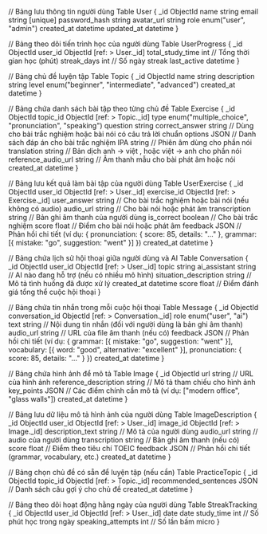 // Bảng lưu thông tin người dùng
Table User {
    _id ObjectId
    name string
    email string [unique]
    password_hash string
    avatar_url string
    role enum("user", "admin")
    created_at datetime
    updated_at datetime
}

// Bảng theo dõi tiến trình học của người dùng
Table UserProgress {
    _id ObjectId
    user_id ObjectId [ref: > User._id]
    total_study_time int // Tổng thời gian học (phút)
    streak_days int // Số ngày streak
    last_active datetime
}

// Bảng chủ đề luyện tập
Table Topic {
    _id ObjectId
    name string
    description string
    level enum("beginner", "intermediate", "advanced")
    created_at datetime
}

// Bảng chứa danh sách bài tập theo từng chủ đề
Table Exercise {
    _id ObjectId
    topic_id ObjectId [ref: > Topic._id]
    type enum("multiple_choice", "pronunciation", "speaking")
    question string
    correct_answer string // Dùng cho bài trắc nghiệm hoặc bài nói có câu trả lời chuẩn
    options JSON // Danh sách đáp án cho bài trắc nghiệm
    IPA string // Phiên âm dùng cho phần nói 
    translation string // Bản dịch anh -> việt , hoặc việt -> anh cho phần nói
    reference_audio_url string // Âm thanh mẫu cho bài phát âm hoặc nói
    created_at datetime
}

// Bảng lưu kết quả làm bài tập của người dùng
Table UserExercise {
    _id ObjectId
    user_id ObjectId [ref: > User._id]
    exercise_id ObjectId [ref: > Exercise._id]
    user_answer string // Cho bài trắc nghiệm hoặc bài nói (nếu không có audio)
    audio_url string // Cho bài nói hoặc phát âm
    transcription string // Bản ghi âm thanh của người dùng
    is_correct boolean // Cho bài trắc nghiệm
    score float // Điểm cho bài nói hoặc phát âm
    feedback JSON // Phản hồi chi tiết (ví dụ: { pronunciation: { score: 85, details: "..." }, grammar: [{ mistake: "go", suggestion: "went" }] })
    created_at datetime
}

// Bảng chứa lịch sử hội thoại giữa người dùng và AI
Table Conversation {
    _id ObjectId
    user_id ObjectId [ref: > User._id]
    topic string
    ai_assistant string // AI nào đang hỗ trợ (nếu có nhiều mô hình)
    situation_description string // Mô tả tình huống đã được xử lý
    created_at datetime
    score float // Điểm đánh giá tổng thể cuộc hội thoại
}

// Bảng chứa tin nhắn trong mỗi cuộc hội thoại
Table Message {
    _id ObjectId
    conversation_id ObjectId [ref: > Conversation._id]
    role enum("user", "ai")
    text string // Nội dung tin nhắn (đối với người dùng là bản ghi âm thanh)
    audio_url string // URL của file âm thanh (nếu có)
    feedback JSON // Phản hồi chi tiết (ví dụ: { grammar: [{ mistake: "go", suggestion: "went" }], vocabulary: [{ word: "good", alternative: "excellent" }], pronunciation: { score: 85, details: "..." } })
    created_at datetime
}

// Bảng chứa hình ảnh để mô tả
Table Image {
    _id ObjectId
    url string // URL của hình ảnh
    reference_description string // Mô tả tham chiếu cho hình ảnh
    key_points JSON // Các điểm chính cần mô tả (ví dụ: ["modern office", "glass walls"])
    created_at datetime
}

// Bảng lưu dữ liệu mô tả hình ảnh của người dùng
Table ImageDescription {
    _id ObjectId
    user_id ObjectId [ref: > User._id]
    image_id ObjectId [ref: > Image._id]
    description_text string // Mô tả của người dùng
    audio_url string // audio của người dùng
    transcription string // Bản ghi âm thanh (nếu có)
    score float // Điểm theo tiêu chí TOEIC
    feedback JSON // Phản hồi chi tiết (grammar, vocabulary, etc.)
    created_at datetime
}

// Bảng chọn chủ đề có sẵn để luyện tập (nếu cần)
Table PracticeTopic {
    _id ObjectId
    topic_id ObjectId [ref: > Topic._id]
    recommended_sentences JSON // Danh sách câu gợi ý cho chủ đề
    created_at datetime
}

// Bảng theo dõi hoạt động hằng ngày của người dùng
Table StreakTracking {
    _id ObjectId
    user_id ObjectId [ref: > User._id]
    date date
    study_time int // Số phút học trong ngày
    speaking_attempts int // Số lần bấm micro
}
